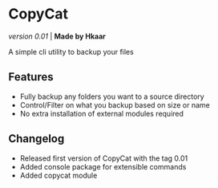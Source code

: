 # CopyCat
_version 0.01_ | **Made by Hkaar**

A simple cli utility to backup your files

## Features
- Fully backup any folders you want to a source directory
- Control/Filter on what you backup based on size or name
-  No extra installation of external modules required

## Changelog
- Released first version of CopyCat with the tag 0.01
- Added console package for extensible commands
- Added copycat module